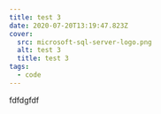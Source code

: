 ```yaml
---
title: test 3
date: 2020-07-20T13:19:47.823Z
cover:
  src: microsoft-sql-server-logo.png
  alt: test 3
  title: test 3
tags:
  - code
---
```

fdfdgfdf